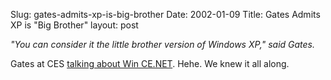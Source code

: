 Slug: gates-admits-xp-is-big-brother
Date: 2002-01-09
Title: Gates Admits XP is &quot;Big Brother&quot;
layout: post

<i>&quot;You can consider it the little brother version of Windows XP,&quot; said Gates.</i>

Gates at CES <a href="http://www.wired.com/news/wireless/0,1382,49558,00.html">talking about Win CE.NET</a>. Hehe. We knew it all along.
